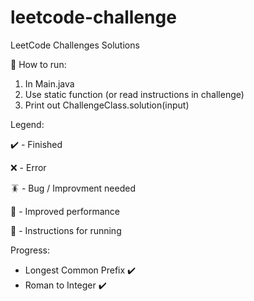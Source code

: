 # leetcode-challenge
LeetCode Challenges Solutions

:open_book: How to run: 

1. In Main.java 
2. Use static function (or read instructions in challenge)
3. Print out ChallengeClass.solution(input)

Legend:

:heavy_check_mark: - Finished

:x: - Error

:cockroach: - Bug / Improvment needed

:rocket: - Improved performance

:page_facing_up: - Instructions for running

Progress:

- Longest Common Prefix :heavy_check_mark:
- Roman to Integer :heavy_check_mark:
